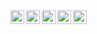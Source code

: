 <!--
![268258682-944666c7-2cad-4684-af3b-e2ac787d2091 (1)](https://github.com/zelhajou/zelhajou/assets/39954629/12c82866-518c-494b-b806-66803301d46f)
-->
<a href="https://www.linkedin.com/in/zelhajou/">
  <img align="left" alt="Linkedin" width="22px" src="https://cdn.jsdelivr.net/npm/simple-icons@v11/icons/linkedin.svg" />
</a>
<a href="mailto:zelhajou@gmail.com">
  <img align="left" alt="Gmail" width="22px" src="https://cdn.jsdelivr.net/npm/simple-icons@v11/icons/gmail.svg" />
</a>
<a href="https://twitter.com/aaaikrz">
  <img align="left" alt="Twitter" width="22px" src="https://cdn.jsdelivr.net/npm/simple-icons@v11/icons/x.svg" />
</a>

<a href="https://medium.com/@aaaikrz">
  <img align="left" alt="Discord" width="22px" src="https://cdn.jsdelivr.net/npm/simple-icons@v11/icons/discord.svg" />
</a>

<a href="https://discord.com/users/8763">
  <img align="left" alt="Medium" width="22px" src="https://cdn.jsdelivr.net/npm/simple-icons@v11/icons/medium.svg" />
</a>

<!-- <a href="">
  <img align="left" alt="Telegram" width="22px" src="https://cdn.jsdelivr.net/npm/simple-icons@v11/icons/telegram.svg" />
</a> -->
<br />
<br />



<!--
![Top Langs](https://github-readme-stats.vercel.app/api/top-langs/?username=zelhajou&hide_progress=compact&layout=compact)
-->
<!--
**zelhajou/zelhajou** is a ✨ _special_ ✨ repository because its `README.md` (this file) appears on your GitHub profile.

Here are some ideas to get you started:

- 🔭 I’m currently working on ...
- 🌱 I’m currently learning ...
- 👯 I’m looking to collaborate on ...
- 🤔 I’m looking for help with ...
- 💬 Ask me about ...
- 📫 How to reach me: ...
- 😄 Pronouns: ...
- ⚡ Fun fact: ...
-->
